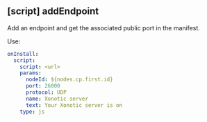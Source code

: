## [script] addEndpoint

Add an endpoint and get the associated public port in the manifest.

Use:

```yaml
onInstall:
  script:
    script: <url>
    params:
      nodeId: ${nodes.cp.first.id}
      port: 26000
      protocol: UDP
      name: Xonotic server
      text: Your Xonotic server is on
    type: js
```
